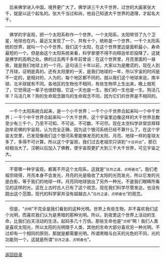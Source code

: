 &emsp;后来佛学进入中国，境界更广大了。佛学讲三千大千世界，过世的大画家张大千，就是以这个起名的。张大千当过和尚，他自己知道大千世界的道理，才起名大千。
___
&emsp;佛学的宇宙观，把一个太阳系称作一个世界。一个太阳系，太阳带领了九个卫星，地球也在内，最近又发现了一个，共有十个，统称是一个世界，一千个太阳系统的世界，就叫一个小千世界。我们这个太阳，在这个世界里边是面积最小、寿命最短的一个。但是由这个太阳系统来看，科学家便不得不向释迦牟尼投降了。这就是佛学的高明之处。佛的过去两千多年前曾说：在这个世界里，月亮里面的一昼夜，就是我们地球上的一个月。这句话三十年以前，大家以为是撒谎的，现在人到了月球，证明是真的。还有太阳里的一天，是我们地球的一年，所以宇宙的时间是不一定的，是相对的，人为的，每个地区都不同的。就以我们这个地球来说，南半球、北半球就有不同。各地区的生物也不相同，有些生物早上生出来，晚上就死了，它觉得这一辈子也很舒服，它这一天也是一生。我们的一生也是一生。狗活几年？马活几年？狗的生命观念跟鸟的生命观念不同，因为它们的世界是不相同的。
___
&emsp;一千个太阳系统合起来，是一个小千世界；一千个小千世界合起来叫一个中千世界；一千个中千世界合起来叫一个大千世界。这个宇宙里边像这样的大千世界总数至少有三千个，乃至不可知、不可说、不可数、不可尽。现在太空科学非常崇拜释迦牟尼佛的宇宙观，认为完全正确，因为这个银河系统已经不算什么了。在这个宇宙太空里，已发现像我们这个银河系里能够发亮的太阳、月亮、地球一样的星球太多了，多得不可计算。所以这个宇宙观，我们过去老祖宗只讲到“``十日并出``”，那已经相当大了。汉朝以后加入了佛教，使宇宙观更扩大到三千大千世界，可见宇宙之大。
___
&emsp;不管哪一种宇宙观，都离不开这个太阳系，这就是“``日月之道，贞明者也``”。我们老祖宗晓得，月亮本身不会发光，月亮的光是吸收了太阳的光而发光，所以它发的光是白影，等于我们的地球一样。月亮同地球放出了另外一种光，不是我们眼睛所看见的这样的光，这在上古时古人已有了这个观念。现在我们科学尽管发达，也没有跳出这个范围，现代的科学家并没有超越古人“``日月之道，贞明者也``”的观念。
___
&emsp;但是，“``贞明``”不完全是我们看到的这种光明。世界上有些生物，并不喜欢我们这个光明，而喜欢我们认为是黑暗的那种光明。所以，到夜里这个世界上活动的生命，比我们白天活动的生活，起码多几十万倍。那些生命也是“``贞明``”啊！我们人类是喜欢太阳光，所以太阳的光明限于人类，其他的生命大部分喜欢另一种光明。不过却有一个相同的原则，那就是都需要光明。所谓黑暗与白天的光色的不同，光的功能则一个。这就是所谓“``日月之道，贞明者也``”。
___
[返回目录](../../master/README.md#目录)